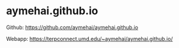 # aymehai.github.io

Github: https://github.com/aymehai/aymehai.github.io

Webapp: https://terpconnect.umd.edu/~aymehai/aymehai.github.io/
